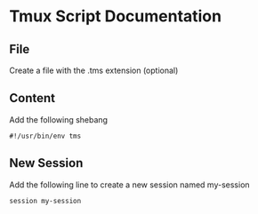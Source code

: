 # Tmux Script Documentation

## File
Create a file with the .tms extension (optional)

## Content
Add the following shebang
```
#!/usr/bin/env tms
```

## New Session
Add the following line to create a new session named my-session
```
session my-session
```
